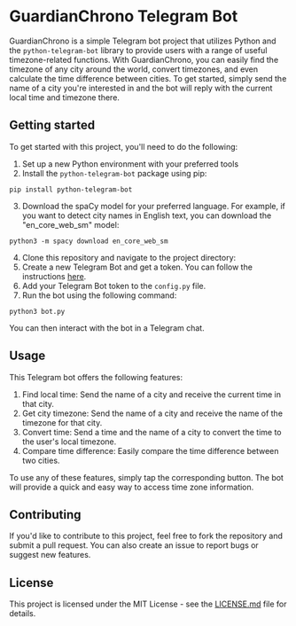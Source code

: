 # GuardianChrono Telegram Bot
GuardianChrono is a simple Telegram bot project that utilizes Python and the `python-telegram-bot` library to provide users with a range of useful timezone-related functions. With GuardianChrono, you can easily find the timezone of any city around the world, convert timezones, and even calculate the time difference between cities. To get started, simply send the name of a city you're interested in and the bot will reply with the current local time and timezone there.

## Getting started
To get started with this project, you'll need to do the following:  
1. Set up a new Python environment with your preferred tools
2. Install the `python-telegram-bot` package using pip:
```
pip install python-telegram-bot
```
3. Download the spaCy model for your preferred language. For example, if you want to detect city names in English text, you can download the "en_core_web_sm" model:
```
python3 -m spacy download en_core_web_sm
```
4. Clone this repository and navigate to the project directory:
5. Create a new Telegram Bot and get a token. You can follow the instructions [here](https://core.telegram.org/bots#how-do-i-create-a-bot).
6. Add your Telegram Bot token to the `config.py` file.
7. Run the bot using the following command:
```
python3 bot.py
```
You can then interact with the bot in a Telegram chat.

## Usage
This Telegram bot offers the following features:  
1. Find local time: Send the name of a city and receive the current time in that city. 
2. Get city timezone: Send the name of a city and receive the name of the timezone for that city.
3. Convert time: Send a time and the name of a city to convert the time to the user's local timezone.
4. Compare time difference: Easily compare the time difference between two cities.

To use any of these features, simply tap the corresponding button. The bot will provide a quick and easy way to access time zone information.
## Contributing
If you'd like to contribute to this project, feel free to fork the repository and submit a pull request. You can also create an issue to report bugs or suggest new features.

## License
This project is licensed under the MIT License - see the [LICENSE.md](https://github.com/mearashadowfax/GuardianChrono/blob/main/LICENSE) file for details.
